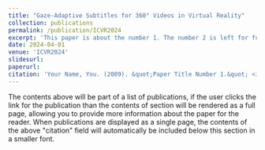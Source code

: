 ```yaml
---
title: "Gaze-Adaptive Subtitles for 360° Videos in Virtual Reality"
collection: publications
permalink: /publication/ICVR2024
excerpt: 'This paper is about the number 1. The number 2 is left for future work.'
date: 2024-04-01
venue: 'ICVR2024'
slidesurl: 
paperurl:
citation: 'Your Name, You. (2009). &quot;Paper Title Number 1.&quot; <i>Journal 1</i>. 1(1).'
---
```

The contents above will be part of a list of publications, if the user clicks the link for the publication than the contents of section will be rendered as a full page, allowing you to provide more information about the paper for the reader. When publications are displayed as a single page, the contents of the above "citation" field will automatically be included below this section in a smaller font.
